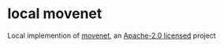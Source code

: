 # local movenet

Local implemention of [movenet](https://www.tensorflow.org/hub/tutorials/movenet), an [Apache-2.0 licensed](movenet-LICENSE) project
